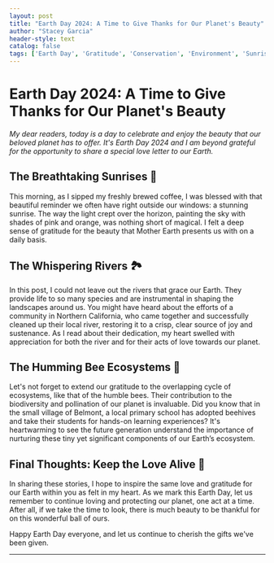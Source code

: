 ```yaml
---
layout: post
title: "Earth Day 2024: A Time to Give Thanks for Our Planet's Beauty"
author: "Stacey Garcia"
header-style: text
catalog: false
tags: ['Earth Day', 'Gratitude', 'Conservation', 'Environment', 'Sunrises', 'Rivers', 'Bees', 'Ecosystems']
---
```


# Earth Day 2024: A Time to Give Thanks for Our Planet's Beauty

_My dear readers, today is a day to celebrate and enjoy the beauty that our beloved planet has to offer. It's Earth Day 2024 and I am beyond grateful for the opportunity to share a special love letter to our Earth._

## The Breathtaking Sunrises 🌅
This morning, as I sipped my freshly brewed coffee, I was blessed with that beautiful reminder we often have right outside our windows: a stunning sunrise. The way the light crept over the horizon, painting the sky with shades of pink and orange, was nothing short of magical. I felt a deep sense of gratitude for the beauty that Mother Earth presents us with on a daily basis.

## The Whispering Rivers 🏞️
In this post, I could not leave out the rivers that grace our Earth. They provide life to so many species and are instrumental in shaping the landscapes around us. You might have heard about the efforts of a community in Northern California, who came together and successfully cleaned up their local river, restoring it to a crisp, clear source of joy and sustenance. As I read about their dedication, my heart swelled with appreciation for both the river and for their acts of love towards our planet.

## The Humming Bee Ecosystems 🐝
Let's not forget to extend our gratitude to the overlapping cycle of ecosystems, like that of the humble bees. Their contribution to the biodiversity and pollination of our planet is invaluable. Did you know that in the small village of Belmont, a local primary school has adopted beehives and take their students for hands-on learning experiences? It's heartwarming to see the future generation understand the importance of nurturing these tiny yet significant components of our Earth’s ecosystem.

## Final Thoughts: Keep the Love Alive 💚
In sharing these stories, I hope to inspire the same love and gratitude for our Earth within you as felt in my heart. As we mark this Earth Day, let us remember to continue loving and protecting our planet, one act at a time. After all, if we take the time to look, there is much beauty to be thankful for on this wonderful ball of ours.

Happy Earth Day everyone, and let us continue to cherish the gifts we've been given.

---